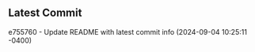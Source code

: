 
## Latest Commit
e755760 - Update README with latest commit info (2024-09-04 10:25:11 -0400) <Yunxi-Zhou>
